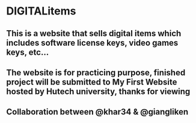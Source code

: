 # DIGITALitems
## This is a website that sells digital items which includes software license keys, video games keys, etc...

## The website is for practicing purpose, finished project will be submitted to My First Website hosted by Hutech university, thanks for viewing 
## Collaboration between @khar34 & @giangliken
